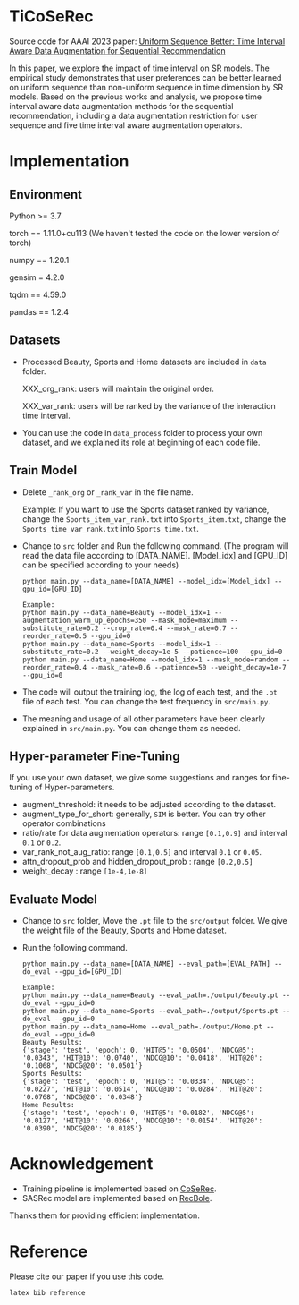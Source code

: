 # TiCoSeRec
Source code for AAAI 2023 paper: [Uniform Sequence Better: Time Interval Aware Data Augmentation for Sequential Recommendation]()

In this paper, we explore the impact of time interval on SR models. The empirical study demonstrates that user preferences can be better learned on uniform sequence than non-uniform sequence in time dimension by SR models. Based on the previous works and analysis, we propose time interval aware data augmentation methods for the sequential recommendation, including a data augmentation restriction for user sequence and five time interval aware augmentation operators.

# Implementation
## Environment

Python >= 3.7

torch == 1.11.0+cu113 (We haven't tested the code on the lower version of torch)

numpy == 1.20.1

gensim = 4.2.0

tqdm == 4.59.0

pandas == 1.2.4

## Datasets

- Processed Beauty, Sports and Home datasets are included in `data` folder. 

  XXX_org_rank: users will maintain the original order.

  XXX_var_rank: users will be ranked by the variance of the interaction time interval.

- You can use the code in `data_process` folder to process your own dataset, and we explained its role at beginning of each code file.

## Train Model

- Delete `_rank_org` or `_rank_var` in the file name. 
  
  Example: If you want to use the Sports dataset ranked by variance, change the `Sports_item_var_rank.txt` into `Sports_item.txt`, change the `Sports_time_var_rank.txt` into `Sports_time.txt`.

- Change to `src` folder and Run the following command. (The program will read the data file according to [DATA_NAME]. [Model_idx] and [GPU_ID] can be specified according to your needs)
  
  ```
  python main.py --data_name=[DATA_NAME] --model_idx=[Model_idx] --gpu_id=[GPU_ID]
  ```

  ```
  Example:
  python main.py --data_name=Beauty --model_idx=1 --augmentation_warm_up_epochs=350 --mask_mode=maximum --substitute_rate=0.2 --crop_rate=0.4 --mask_rate=0.7 --reorder_rate=0.5 --gpu_id=0
  python main.py --data_name=Sports --model_idx=1 --substitute_rate=0.2 --weight_decay=1e-5 --patience=100 --gpu_id=0
  python main.py --data_name=Home --model_idx=1 --mask_mode=random --reorder_rate=0.4 --mask_rate=0.6 --patience=50 --weight_decay=1e-7 --gpu_id=0 
  ```

- The code will output the training log, the log of each test, and the `.pt` file of each test. You can change the test frequency in `src/main.py`.
- The meaning and usage of all other parameters have been clearly explained in `src/main.py`. You can change them as needed.

## Hyper-parameter Fine-Tuning
If you use your own dataset, we give some suggestions and ranges for fine-tuning of Hyper-parameters.
- augment_threshold: it needs to be adjusted according to the dataset. 
- augment_type_for_short: generally, `SIM` is better. You can try other operator combinations
- ratio/rate for data augmentation operators: range `[0.1,0.9]` and interval `0.1` or `0.2`.
- var_rank_not_aug_ratio: range `[0.1,0.5]` and interval `0.1` or `0.05`.
- attn_dropout_prob and hidden_dropout_prob : range `[0.2,0.5]`
- weight_decay : range `[1e-4,1e-8]`

## Evaluate Model

- Change to `src` folder, Move the `.pt` file to the `src/output` folder. We give the weight file of the Beauty, Sports and Home dataset.

- Run the following command.
  ```
  python main.py --data_name=[DATA_NAME] --eval_path=[EVAL_PATH] --do_eval --gpu_id=[GPU_ID]
  ```

  ```
  Example:
  python main.py --data_name=Beauty --eval_path=./output/Beauty.pt --do_eval --gpu_id=0
  python main.py --data_name=Sports --eval_path=./output/Sports.pt --do_eval --gpu_id=0
  python main.py --data_name=Home --eval_path=./output/Home.pt --do_eval --gpu_id=0
  Beauty Results:
  {'stage': 'test', 'epoch': 0, 'HIT@5': '0.0504', 'NDCG@5': '0.0343', 'HIT@10': '0.0740', 'NDCG@10': '0.0418', 'HIT@20': '0.1068', 'NDCG@20': '0.0501'}
  Sports Results:
  {'stage': 'test', 'epoch': 0, 'HIT@5': '0.0334', 'NDCG@5': '0.0227', 'HIT@10': '0.0514', 'NDCG@10': '0.0284', 'HIT@20': '0.0768', 'NDCG@20': '0.0348'}
  Home Results:
  {'stage': 'test', 'epoch': 0, 'HIT@5': '0.0182', 'NDCG@5': '0.0127', 'HIT@10': '0.0266', 'NDCG@10': '0.0154', 'HIT@20': '0.0390', 'NDCG@20': '0.0185'}
  ```

# Acknowledgement
 - Training pipeline is implemented based on [CoSeRec](https://github.com/YChen1993/CoSeRec).
 - SASRec model are implemented based on [RecBole](https://github.com/RUCAIBox/RecBole). 

Thanks them for providing efficient implementation.

# Reference

Please cite our paper if you use this code.

```
latex bib reference
```
